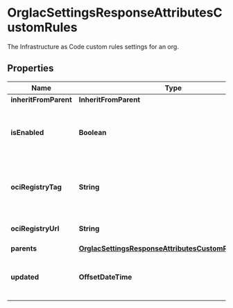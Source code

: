 

# OrgIacSettingsResponseAttributesCustomRules

The Infrastructure as Code custom rules settings for an org.

## Properties

| Name | Type | Description | Notes |
|------------ | ------------- | ------------- | -------------|
|**inheritFromParent** | **InheritFromParent** |  |  [optional] |
|**isEnabled** | **Boolean** | Whether the custom rules feature is enabled or not. |  [optional] |
|**ociRegistryTag** | **String** | The tag for an OCI artifact inside an OCI registry. |  [optional] |
|**ociRegistryUrl** | **String** | The URL to an OCI registry. |  [optional] |
|**parents** | [**OrgIacSettingsResponseAttributesCustomRulesParents**](OrgIacSettingsResponseAttributesCustomRulesParents.md) |  |  [optional] |
|**updated** | **OffsetDateTime** | The last time the settings were updated. |  [optional] |



